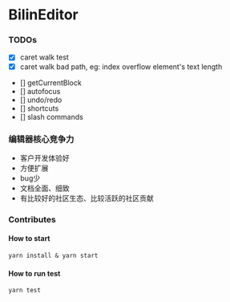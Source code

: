 # BilinEditor

### TODOs
- [x] caret walk test
- [x] caret walk bad path, eg: index overflow element's text length
- [] getCurrentBlock
- [] autofocus
- [] undo/redo
- [] shortcuts
- [] slash commands

### 编辑器核心竞争力
 - 客户开发体验好
 - 方便扩展
 - bug少
 - 文档全面、细致
 - 有比较好的社区生态、比较活跃的社区贡献

### Contributes
#### How to start
```shell
yarn install & yarn start
```

#### How to run test
```shell
yarn test
```
